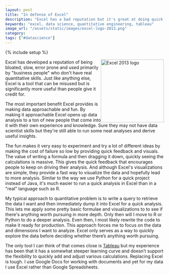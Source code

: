 ```yaml
---
layout: post
title: "In defense of Excel"
description: "Excel has a bad reputation but it's great at doing quick analysis and should be a part of everyone's tool set."
keywords: "excel, data science, quantitative engineering, tableau"
image_url: "/assets/static/images/excel-logo-2013.png"
category:
tags: ["#datascience"]
---
```

{% include setup %}

<img src="{{ IMG_PATH }}excel-logo-2013.png" alt="Excel 2013 logo" style="float:right; width: 200px;" />

Excel has developed a reputation of being bloated, slow, error prone and used primarily by "business people" who don't have real quantitative skills. Just like anything else, Excel is a tool that can be misused but is significantly more useful than people give it credit for.

The most important benefit Excel provides is making data approachable and fun. By making it approachable Excel opens up data analysis to a ton of new people that come into it with their own experience and knowledge. Sure they may not have data scientist skills but they're still able to run some neat analyses and derive useful insights.

The fun makes it very easy to experiment and try a lot of different ideas by making the cost of failure so low by providing quick feedback and visuals. The value of writing a formula and then dragging it down, quickly seeing the calculations is massive. This gives the quick feedback that encourages people to keep on driving their analysis. And although Excel's visualizations are simple, they provide a fast way to visualize the data and hopefully lead to more analysis. Similar to the way we use Python for a quick project instead of Java, it's much easier to run a quick analysis in Excel than in a "real" language such as R.

My typical approach to quantitative problem is to write a query to retrieve the data I want and then immediately dump it into Excel for a quick analysis. This lets me apply some pretty basic formulae and visualizations to to see if there's anything worth pursuing in more depth. Only then will I move to R or Python to do a deeper analysis. Even then, I most likely rewrite the code to make it ready for production. This approach forces me to focus on the data and dimensions I want to analyze. Excel only serves as a way to quickly explore the data before deciding whether there’s anything worth pursuing.

The only tool I can think of that comes close is <a href="http://www.tableausoftware.com/" target="_blank">Tableau</a> but my experience has been that it has a somewhat steeper learning curve and doesn’t support the flexibility to quickly add and adjust various calculations. Replacing Excel is tough. I use Google Docs for working with documents and yet for my data I use Excel rather than Google Spreadsheets.
